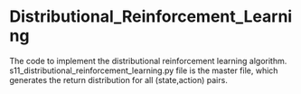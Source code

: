 # Distributional_Reinforcement_Learning
The code to implement the distributional reinforcement learning algorithm.
s11_distributional_reinforcement_learning.py file is the master file, which generates the return distribution for all (state,action) pairs.
